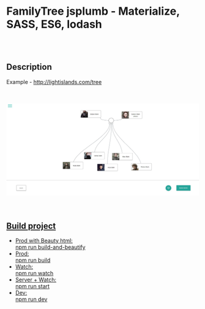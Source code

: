﻿
# FamilyTree jsplumb - Materialize, SASS, ES6, lodash 
<br /><br />
<h2>Description</h2>
<p>Example - <a href="http://lightislands.com/tree/" target="_blank" />http://lightislands.com/tree</p> 
<br /><br />
<img src="https://raw.githubusercontent.com/Lightislands/Family-tree_jsplumb/master/tree.jpg" alt="family tree" />
<br /><br /><br />


<h2>Build project</h2>
<ul>
<li>Prod with Beauty html:<br />
npm run build-and-beautify</li>

<li>Prod:<br />
npm run build</li>

<li>Watch:<br />
npm run watch</li>

<li>Server + Watch:<br />
npm run start</li>

<li>Dev:<br />
npm run dev</li>
</ul>